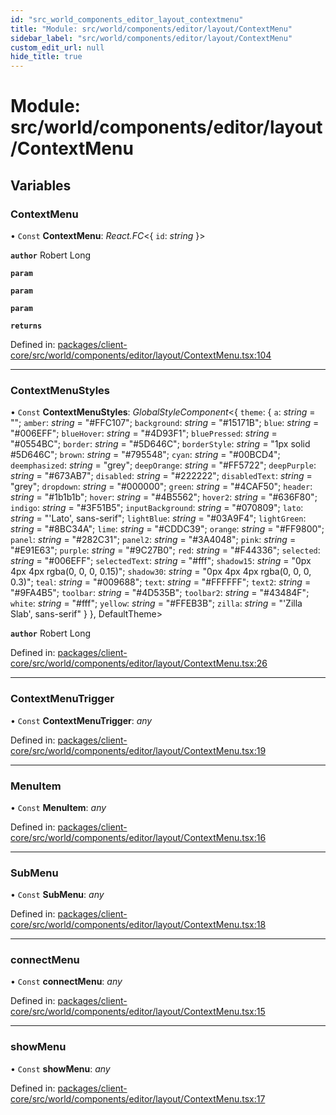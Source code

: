 ```yaml
---
id: "src_world_components_editor_layout_contextmenu"
title: "Module: src/world/components/editor/layout/ContextMenu"
sidebar_label: "src/world/components/editor/layout/ContextMenu"
custom_edit_url: null
hide_title: true
---
```


# Module: src/world/components/editor/layout/ContextMenu

## Variables

### ContextMenu

• `Const` **ContextMenu**: *React.FC*<{ `id`: *string*  }\>

**`author`** Robert Long

**`param`** 

**`param`** 

**`param`** 

**`returns`** 

Defined in: [packages/client-core/src/world/components/editor/layout/ContextMenu.tsx:104](https://github.com/xr3ngine/xr3ngine/blob/2d83606b6/packages/client-core/src/world/components/editor/layout/ContextMenu.tsx#L104)

___

### ContextMenuStyles

• `Const` **ContextMenuStyles**: *GlobalStyleComponent*<{ `theme`: { `a`: *string* = ""; `amber`: *string* = "#FFC107"; `background`: *string* = "#15171B"; `blue`: *string* = "#006EFF"; `blueHover`: *string* = "#4D93F1"; `bluePressed`: *string* = "#0554BC"; `border`: *string* = "#5D646C"; `borderStyle`: *string* = "1px solid #5D646C"; `brown`: *string* = "#795548"; `cyan`: *string* = "#00BCD4"; `deemphasized`: *string* = "grey"; `deepOrange`: *string* = "#FF5722"; `deepPurple`: *string* = "#673AB7"; `disabled`: *string* = "#222222"; `disabledText`: *string* = "grey"; `dropdown`: *string* = "#000000"; `green`: *string* = "#4CAF50"; `header`: *string* = "#1b1b1b"; `hover`: *string* = "#4B5562"; `hover2`: *string* = "#636F80"; `indigo`: *string* = "#3F51B5"; `inputBackground`: *string* = "#070809"; `lato`: *string* = "'Lato', sans-serif"; `lightBlue`: *string* = "#03A9F4"; `lightGreen`: *string* = "#8BC34A"; `lime`: *string* = "#CDDC39"; `orange`: *string* = "#FF9800"; `panel`: *string* = "#282C31"; `panel2`: *string* = "#3A4048"; `pink`: *string* = "#E91E63"; `purple`: *string* = "#9C27B0"; `red`: *string* = "#F44336"; `selected`: *string* = "#006EFF"; `selectedText`: *string* = "#fff"; `shadow15`: *string* = "0px 4px 4px  rgba(0, 0, 0, 0.15)"; `shadow30`: *string* = "0px 4px 4px  rgba(0, 0, 0, 0.3)"; `teal`: *string* = "#009688"; `text`: *string* = "#FFFFFF"; `text2`: *string* = "#9FA4B5"; `toolbar`: *string* = "#4D535B"; `toolbar2`: *string* = "#43484F"; `white`: *string* = "#fff"; `yellow`: *string* = "#FFEB3B"; `zilla`: *string* = "'Zilla Slab', sans-serif" }  }, DefaultTheme\>

**`author`** Robert Long

Defined in: [packages/client-core/src/world/components/editor/layout/ContextMenu.tsx:26](https://github.com/xr3ngine/xr3ngine/blob/2d83606b6/packages/client-core/src/world/components/editor/layout/ContextMenu.tsx#L26)

___

### ContextMenuTrigger

• `Const` **ContextMenuTrigger**: *any*

Defined in: [packages/client-core/src/world/components/editor/layout/ContextMenu.tsx:19](https://github.com/xr3ngine/xr3ngine/blob/2d83606b6/packages/client-core/src/world/components/editor/layout/ContextMenu.tsx#L19)

___

### MenuItem

• `Const` **MenuItem**: *any*

Defined in: [packages/client-core/src/world/components/editor/layout/ContextMenu.tsx:16](https://github.com/xr3ngine/xr3ngine/blob/2d83606b6/packages/client-core/src/world/components/editor/layout/ContextMenu.tsx#L16)

___

### SubMenu

• `Const` **SubMenu**: *any*

Defined in: [packages/client-core/src/world/components/editor/layout/ContextMenu.tsx:18](https://github.com/xr3ngine/xr3ngine/blob/2d83606b6/packages/client-core/src/world/components/editor/layout/ContextMenu.tsx#L18)

___

### connectMenu

• `Const` **connectMenu**: *any*

Defined in: [packages/client-core/src/world/components/editor/layout/ContextMenu.tsx:15](https://github.com/xr3ngine/xr3ngine/blob/2d83606b6/packages/client-core/src/world/components/editor/layout/ContextMenu.tsx#L15)

___

### showMenu

• `Const` **showMenu**: *any*

Defined in: [packages/client-core/src/world/components/editor/layout/ContextMenu.tsx:17](https://github.com/xr3ngine/xr3ngine/blob/2d83606b6/packages/client-core/src/world/components/editor/layout/ContextMenu.tsx#L17)
